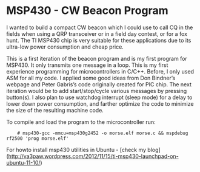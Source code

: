 MSP430 - CW Beacon Program
=========================
 
I wanted to build a compact CW beacon which I could use to call CQ in the fields when using a QRP transceiver or in a field day contest, or for a fox hunt. The TI MSP430 chip is very suitable for these applications due to its ultra-low power consumption and cheap price.

This is a first iteration of the beacon program and is my first program for MSP430. It only transmits one message in a loop. This is my first experience programming for microcontrollers in C/C++. Before, I only used ASM for all my code. I applied some good ideas from Don Bindner’s webpage and Peter Gabris’s code originally created for PIC chip.  The next iteration would be to add start/stop/cycle various messages by pressing button(s). I also plan to use watchdog interrupt (sleep mode) for a delay to lower down power consumption, and farther optimize the code to minimize the size of the resulting machine code.

To compile and load the program to the microcontroller run: 

        # msp430-gcc -mmcu=msp430g2452 -o morse.elf morse.c && mspdebug rf2500 'prog morse.elf'

For howto install msp430 utilities in Ubuntu - [check my blog] (http://va3paw.wordpress.com/2012/11/15/ti-msp430-launchpad-on-ubuntu-11-10/)


